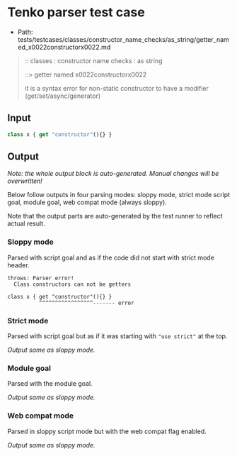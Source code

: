 # Tenko parser test case

- Path: tests/testcases/classes/constructor_name_checks/as_string/getter_named_x0022constructorx0022.md

> :: classes : constructor name checks : as string
>
> ::> getter named x0022constructorx0022
>
> it is a syntax error for non-static constructor to have a modifier (get/set/async/generator)

## Input

`````js
class x { get "constructor"(){} }
`````

## Output

_Note: the whole output block is auto-generated. Manual changes will be overwritten!_

Below follow outputs in four parsing modes: sloppy mode, strict mode script goal, module goal, web compat mode (always sloppy).

Note that the output parts are auto-generated by the test runner to reflect actual result.

### Sloppy mode

Parsed with script goal and as if the code did not start with strict mode header.

`````
throws: Parser error!
  Class constructors can not be getters

class x { get "constructor"(){} }
          ^^^^^^^^^^^^^^^^^------- error
`````

### Strict mode

Parsed with script goal but as if it was starting with `"use strict"` at the top.

_Output same as sloppy mode._

### Module goal

Parsed with the module goal.

_Output same as sloppy mode._

### Web compat mode

Parsed in sloppy script mode but with the web compat flag enabled.

_Output same as sloppy mode._
